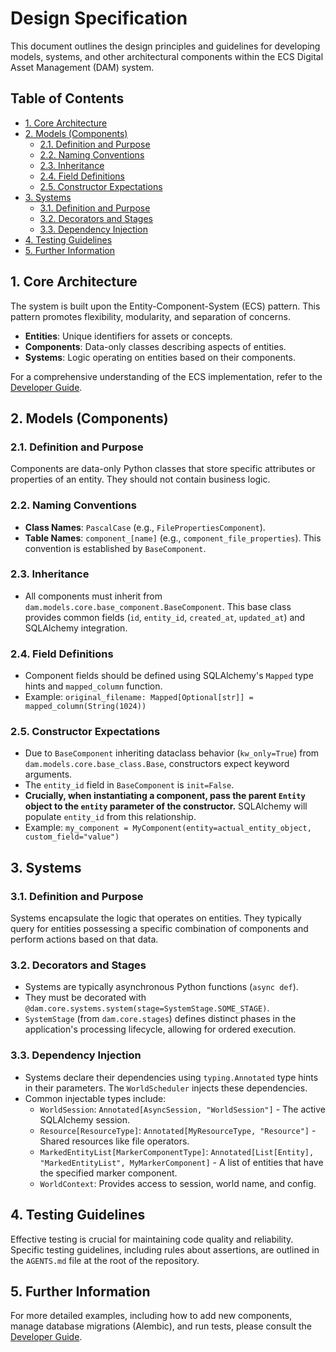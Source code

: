 # Design Specification

This document outlines the design principles and guidelines for developing models, systems, and other architectural components within the ECS Digital Asset Management (DAM) system.

## Table of Contents

- [1. Core Architecture](#1-core-architecture)
- [2. Models (Components)](#2-models-components)
  - [2.1. Definition and Purpose](#21-definition-and-purpose)
  - [2.2. Naming Conventions](#22-naming-conventions)
  - [2.3. Inheritance](#23-inheritance)
  - [2.4. Field Definitions](#24-field-definitions)
  - [2.5. Constructor Expectations](#25-constructor-expectations)
- [3. Systems](#3-systems)
  - [3.1. Definition and Purpose](#31-definition-and-purpose)
  - [3.2. Decorators and Stages](#32-decorators-and-stages)
  - [3.3. Dependency Injection](#33-dependency-injection)
- [4. Testing Guidelines](#4-testing-guidelines)
- [5. Further Information](#5-further-information)

## 1. Core Architecture

The system is built upon the Entity-Component-System (ECS) pattern. This pattern promotes flexibility, modularity, and separation of concerns.
- **Entities**: Unique identifiers for assets or concepts.
- **Components**: Data-only classes describing aspects of entities.
- **Systems**: Logic operating on entities based on their components.

For a comprehensive understanding of the ECS implementation, refer to the [Developer Guide](developer_guide.md).

## 2. Models (Components)

### 2.1. Definition and Purpose
Components are data-only Python classes that store specific attributes or properties of an entity. They should not contain business logic.

### 2.2. Naming Conventions
- **Class Names**: `PascalCase` (e.g., `FilePropertiesComponent`).
- **Table Names**: `component_[name]` (e.g., `component_file_properties`). This convention is established by `BaseComponent`.

### 2.3. Inheritance
- All components must inherit from `dam.models.core.base_component.BaseComponent`. This base class provides common fields (`id`, `entity_id`, `created_at`, `updated_at`) and SQLAlchemy integration.

### 2.4. Field Definitions
- Component fields should be defined using SQLAlchemy's `Mapped` type hints and `mapped_column` function.
- Example: `original_filename: Mapped[Optional[str]] = mapped_column(String(1024))`

### 2.5. Constructor Expectations
- Due to `BaseComponent` inheriting dataclass behavior (`kw_only=True`) from `dam.models.core.base_class.Base`, constructors expect keyword arguments.
- The `entity_id` field in `BaseComponent` is `init=False`.
- **Crucially, when instantiating a component, pass the parent `Entity` object to the `entity` parameter of the constructor.** SQLAlchemy will populate `entity_id` from this relationship.
- Example: `my_component = MyComponent(entity=actual_entity_object, custom_field="value")`

## 3. Systems

### 3.1. Definition and Purpose
Systems encapsulate the logic that operates on entities. They typically query for entities possessing a specific combination of components and perform actions based on that data.

### 3.2. Decorators and Stages
- Systems are typically asynchronous Python functions (`async def`).
- They must be decorated with `@dam.core.systems.system(stage=SystemStage.SOME_STAGE)`.
- `SystemStage` (from `dam.core.stages`) defines distinct phases in the application's processing lifecycle, allowing for ordered execution.

### 3.3. Dependency Injection
- Systems declare their dependencies using `typing.Annotated` type hints in their parameters. The `WorldScheduler` injects these dependencies.
- Common injectable types include:
    - `WorldSession`: `Annotated[AsyncSession, "WorldSession"]` - The active SQLAlchemy session.
    - `Resource[ResourceType]`: `Annotated[MyResourceType, "Resource"]` - Shared resources like file operators.
    - `MarkedEntityList[MarkerComponentType]`: `Annotated[List[Entity], "MarkedEntityList", MyMarkerComponent]` - A list of entities that have the specified marker component.
    - `WorldContext`: Provides access to session, world name, and config.

## 4. Testing Guidelines

Effective testing is crucial for maintaining code quality and reliability. Specific testing guidelines, including rules about assertions, are outlined in the `AGENTS.md` file at the root of the repository.

## 5. Further Information

For more detailed examples, including how to add new components, manage database migrations (Alembic), and run tests, please consult the [Developer Guide](developer_guide.md).
